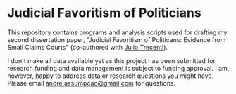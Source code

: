 # Judicial Favoritism of Politicians

This repository contains programs and analysis scripts used for drafting my second dissertation paper, "Judicial Favoritism of Politicans: Evidence from Small Claims Courts" (co-authored with [Julio Trecenti](https://github.com/jtrecenti)). 

I don't make all data available yet as this project has been submitted for research funding and data management is subject to funding approval. I am, however, happy to address data or research questions you might have. Please email andre.assumpcao@gmail.com for questions.

